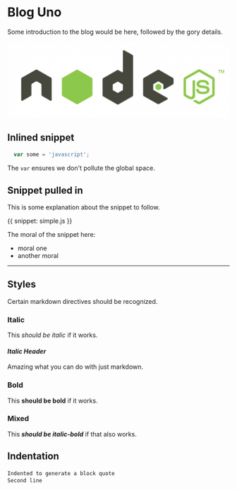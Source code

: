 # Blog Uno

Some introduction to the blog would be here, followed by the gory details.

![nodejs](blog/assets/images/nodejs.png)

## Inlined snippet

```javascript
  var some = 'javascript';
```
The `var` ensures we don't pollute the global space.


## Snippet pulled in

This is some explanation about the snippet to follow.

{{ snippet: simple.js }}

The moral of the snippet here:

  - moral one
  - another moral

***

## Styles

Certain markdown directives should be recognized.

### Italic

This *should be italic* if it works.

#### *Italic Header*

Amazing what you can do with just markdown.

### Bold

This **should be bold** if it works.

### Mixed

This ***should be italic-bold*** if that also works.

## Indentation

    Indented to generate a block quote
    Second line
